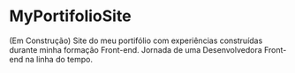 # MyPortifolioSite
(Em Construção) Site do meu portifólio com experiências construídas durante minha formação Front-end. Jornada de uma Desenvolvedora Front-end na linha do tempo.  